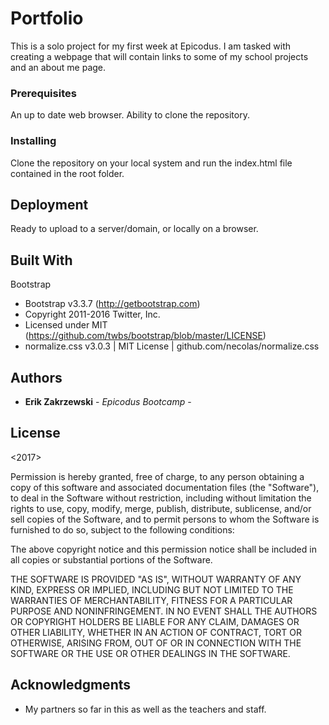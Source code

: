 # Portfolio

This is a solo project for my first week at Epicodus. I am tasked with creating a webpage that will contain links to some of my school projects and an about me page.


### Prerequisites

An up to date web browser.
Ability to clone the repository.


### Installing

Clone the repository on your local system and run the index.html file contained in the root folder.


## Deployment

Ready to upload to a server/domain, or locally on a browser.

## Built With

Bootstrap
*  Bootstrap v3.3.7 (http://getbootstrap.com)
* Copyright 2011-2016 Twitter, Inc.
* Licensed under MIT (https://github.com/twbs/bootstrap/blob/master/LICENSE)
* normalize.css v3.0.3 | MIT License | github.com/necolas/normalize.css



## Authors

* **Erik Zakrzewski** - *Epicodus Bootcamp* -


## License

 <2017> <Erik Zakrzewski>

Permission is hereby granted, free of charge, to any person obtaining a copy of this software and associated documentation files (the "Software"), to deal in the Software without restriction, including without limitation the rights to use, copy, modify, merge, publish, distribute, sublicense, and/or sell copies of the Software, and to permit persons to whom the Software is furnished to do so, subject to the following conditions:

The above copyright notice and this permission notice shall be included in all copies or substantial portions of the Software.

THE SOFTWARE IS PROVIDED "AS IS", WITHOUT WARRANTY OF ANY KIND, EXPRESS OR IMPLIED, INCLUDING BUT NOT LIMITED TO THE WARRANTIES OF MERCHANTABILITY, FITNESS FOR A PARTICULAR PURPOSE AND NONINFRINGEMENT. IN NO EVENT SHALL THE AUTHORS OR COPYRIGHT HOLDERS BE LIABLE FOR ANY CLAIM, DAMAGES OR OTHER LIABILITY, WHETHER IN AN ACTION OF CONTRACT, TORT OR OTHERWISE, ARISING FROM, OUT OF OR IN CONNECTION WITH THE SOFTWARE OR THE USE OR OTHER DEALINGS IN THE SOFTWARE.

## Acknowledgments

* My partners so far in this as well as the teachers and staff.
